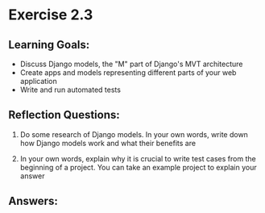 # Exercise 2.3

## Learning Goals:

- Discuss Django models, the "M" part of Django's MVT architecture
- Create apps and models representing different parts of your web application
- Write and run automated tests

## Reflection Questions: 

1. Do some research of Django models. In your own words, write down how Django models work and what their benefits are

2. In your own words, explain why it is crucial to write test cases from the beginning of a project. You can take an example project to explain your answer

## Answers:
